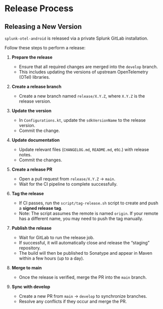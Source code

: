 # Release Process

## Releasing a New Version

`splunk-otel-android` is released via a private Splunk GitLab installation.

Follow these steps to perform a release:

1. **Prepare the release**
   - Ensure that all required changes are merged into the `develop` branch.
   - This includes updating the versions of upstream OpenTelemetry (OTel) libraries.

2. **Create a release branch**
   - Create a new branch named `release/X.Y.Z`, where `X.Y.Z` is the release version.

3. **Update the version**
   - In `Configurations.kt`, update the `sdkVersionName` to the release version.
   - Commit the change.

4. **Update documentation**
   - Update relevant files (`CHANGELOG.md`, `README.md`, etc.) with release notes.
   - Commit the changes.

5. **Create a release PR**
   - Open a pull request from `release/X.Y.Z` → `main`.
   - Wait for the CI pipeline to complete successfully.

6. **Tag the release**
   - If CI passes, run the `script/tag-release.sh` script to create and push a **signed release tag**.
   - Note: The script assumes the remote is named `origin`. If your remote has a different name, you may need to push the tag manually.

7. **Publish the release**
   - Wait for GitLab to run the release job.
   - If successful, it will automatically close and release the “staging” repository.
   - The build will then be published to Sonatype and appear in Maven within a few hours (up to a day).

8. **Merge to main**
   - Once the release is verified, merge the PR into the `main` branch.

9. **Sync with develop**
   - Create a new PR from `main` → `develop` to synchronize branches.
   - Resolve any conflicts if they occur and merge the PR.
